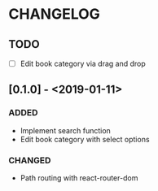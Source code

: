 # CHANGELOG

## TODO

- [ ] Edit book category via drag and drop

## [0.1.0] - <2019-01-11>

### ADDED

- Implement search function
- Edit book category with select options

### CHANGED

- Path routing with react-router-dom
